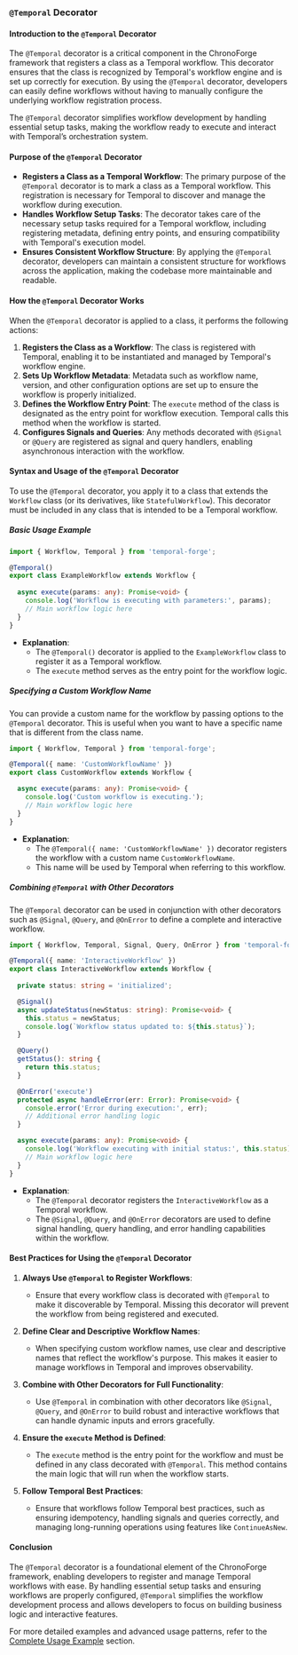 ### **`@Temporal` Decorator**

#### **Introduction to the `@Temporal` Decorator**

The `@Temporal` decorator is a critical component in the ChronoForge framework that registers a class as a Temporal workflow. This decorator ensures that the class is recognized by Temporal's workflow engine and is set up correctly for execution. By using the `@Temporal` decorator, developers can easily define workflows without having to manually configure the underlying workflow registration process.

The `@Temporal` decorator simplifies workflow development by handling essential setup tasks, making the workflow ready to execute and interact with Temporal’s orchestration system.

#### **Purpose of the `@Temporal` Decorator**

- **Registers a Class as a Temporal Workflow**: The primary purpose of the `@Temporal` decorator is to mark a class as a Temporal workflow. This registration is necessary for Temporal to discover and manage the workflow during execution.
- **Handles Workflow Setup Tasks**: The decorator takes care of the necessary setup tasks required for a Temporal workflow, including registering metadata, defining entry points, and ensuring compatibility with Temporal's execution model.
- **Ensures Consistent Workflow Structure**: By applying the `@Temporal` decorator, developers can maintain a consistent structure for workflows across the application, making the codebase more maintainable and readable.

#### **How the `@Temporal` Decorator Works**

When the `@Temporal` decorator is applied to a class, it performs the following actions:

1. **Registers the Class as a Workflow**: The class is registered with Temporal, enabling it to be instantiated and managed by Temporal's workflow engine.
2. **Sets Up Workflow Metadata**: Metadata such as workflow name, version, and other configuration options are set up to ensure the workflow is properly initialized.
3. **Defines the Workflow Entry Point**: The `execute` method of the class is designated as the entry point for workflow execution. Temporal calls this method when the workflow is started.
4. **Configures Signals and Queries**: Any methods decorated with `@Signal` or `@Query` are registered as signal and query handlers, enabling asynchronous interaction with the workflow.

#### **Syntax and Usage of the `@Temporal` Decorator**

To use the `@Temporal` decorator, you apply it to a class that extends the `Workflow` class (or its derivatives, like `StatefulWorkflow`). This decorator must be included in any class that is intended to be a Temporal workflow.

##### **Basic Usage Example**

```typescript
import { Workflow, Temporal } from 'temporal-forge';

@Temporal()
export class ExampleWorkflow extends Workflow {
  
  async execute(params: any): Promise<void> {
    console.log('Workflow is executing with parameters:', params);
    // Main workflow logic here
  }
}
```

- **Explanation**:
  - The `@Temporal()` decorator is applied to the `ExampleWorkflow` class to register it as a Temporal workflow.
  - The `execute` method serves as the entry point for the workflow logic.

##### **Specifying a Custom Workflow Name**

You can provide a custom name for the workflow by passing options to the `@Temporal` decorator. This is useful when you want to have a specific name that is different from the class name.

```typescript
import { Workflow, Temporal } from 'temporal-forge';

@Temporal({ name: 'CustomWorkflowName' })
export class CustomWorkflow extends Workflow {

  async execute(params: any): Promise<void> {
    console.log('Custom workflow is executing.');
    // Main workflow logic here
  }
}
```

- **Explanation**:
  - The `@Temporal({ name: 'CustomWorkflowName' })` decorator registers the workflow with a custom name `CustomWorkflowName`.
  - This name will be used by Temporal when referring to this workflow.

##### **Combining `@Temporal` with Other Decorators**

The `@Temporal` decorator can be used in conjunction with other decorators such as `@Signal`, `@Query`, and `@OnError` to define a complete and interactive workflow.

```typescript
import { Workflow, Temporal, Signal, Query, OnError } from 'temporal-forge';

@Temporal({ name: 'InteractiveWorkflow' })
export class InteractiveWorkflow extends Workflow {
  
  private status: string = 'initialized';

  @Signal()
  async updateStatus(newStatus: string): Promise<void> {
    this.status = newStatus;
    console.log(`Workflow status updated to: ${this.status}`);
  }

  @Query()
  getStatus(): string {
    return this.status;
  }

  @OnError('execute')
  protected async handleError(err: Error): Promise<void> {
    console.error('Error during execution:', err);
    // Additional error handling logic
  }

  async execute(params: any): Promise<void> {
    console.log('Workflow executing with initial status:', this.status);
    // Main workflow logic here
  }
}
```

- **Explanation**:
  - The `@Temporal` decorator registers the `InteractiveWorkflow` as a Temporal workflow.
  - The `@Signal`, `@Query`, and `@OnError` decorators are used to define signal handling, query handling, and error handling capabilities within the workflow.

#### **Best Practices for Using the `@Temporal` Decorator**

1. **Always Use `@Temporal` to Register Workflows**:
   - Ensure that every workflow class is decorated with `@Temporal` to make it discoverable by Temporal. Missing this decorator will prevent the workflow from being registered and executed.

2. **Define Clear and Descriptive Workflow Names**:
   - When specifying custom workflow names, use clear and descriptive names that reflect the workflow's purpose. This makes it easier to manage workflows in Temporal and improves observability.

3. **Combine with Other Decorators for Full Functionality**:
   - Use `@Temporal` in combination with other decorators like `@Signal`, `@Query`, and `@OnError` to build robust and interactive workflows that can handle dynamic inputs and errors gracefully.

4. **Ensure the `execute` Method is Defined**:
   - The `execute` method is the entry point for the workflow and must be defined in any class decorated with `@Temporal`. This method contains the main logic that will run when the workflow starts.

5. **Follow Temporal Best Practices**:
   - Ensure that workflows follow Temporal best practices, such as ensuring idempotency, handling signals and queries correctly, and managing long-running operations using features like `ContinueAsNew`.

#### **Conclusion**

The `@Temporal` decorator is a foundational element of the ChronoForge framework, enabling developers to register and manage Temporal workflows with ease. By handling essential setup tasks and ensuring workflows are properly configured, `@Temporal` simplifies the workflow development process and allows developers to focus on building business logic and interactive features.

For more detailed examples and advanced usage patterns, refer to the [Complete Usage Example](./complete_example.md) section.
